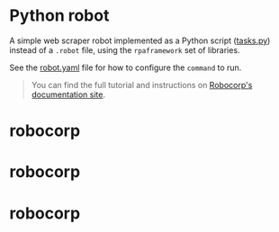 # Python robot

A simple web scraper robot implemented as a Python script ([tasks.py](./tasks.py)) instead of a `.robot` file, using the `rpaframework` set of libraries.

See the [robot.yaml](./robot.yaml) file for how to configure the `command` to run.

> You can find the full tutorial and instructions on [Robocorp's documentation site](https://robocorp.com/docs/development-howtos/python/python-robot).
# robocorp
# robocorp
# robocorp
